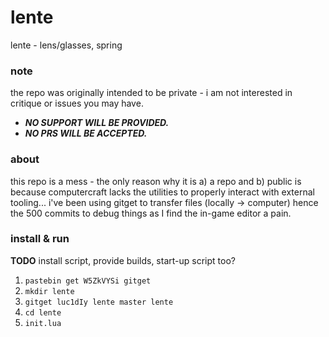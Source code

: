 # lente
lente - lens/glasses, spring

### note
the repo was originally intended to be private - i am not interested in critique or issues you may have.
* ***NO SUPPORT WILL BE PROVIDED.***
* ***NO PRS WILL BE ACCEPTED.***

### about
this repo is a mess - the only reason why it is a) a repo and b) public is because computercraft lacks the utilities to properly interact with external tooling... i've been using gitget to transfer files (locally -> computer) hence the 500 commits to debug things as I find the in-game editor a pain.

### install & run
**TODO** install script, provide builds, start-up script too?
1) `pastebin get W5ZkVYSi gitget`
2) `mkdir lente`
3) `gitget luc1dIy lente master lente`
4) `cd lente`
5) `init.lua`
